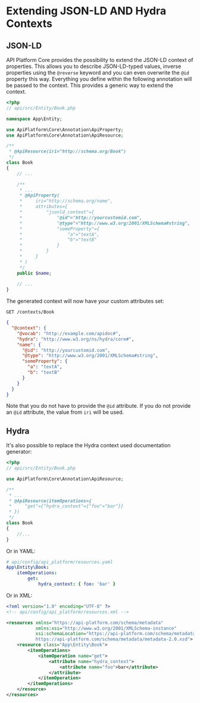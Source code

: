 # Extending JSON-LD AND Hydra Contexts

## JSON-LD

API Platform Core provides the possibility to extend the JSON-LD context of properties. This allows you to describe JSON-LD-typed 
values, inverse properties using the `@reverse` keyword and you can even overwrite the `@id` property this way. Everything you define
within the following annotation will be passed to the context. This provides a generic way to extend the context.

```php
<?php
// api/src/Entity/Book.php

namespace App\Entity;

use ApiPlatform\Core\Annotation\ApiProperty;
use ApiPlatform\Core\Annotation\ApiResource;

/**
 * @ApiResource(iri="http://schema.org/Book")
 */
class Book
{
    // ...

    /**
     * ...
     * @ApiProperty(
     *     iri="http://schema.org/name",
     *     attributes={
     *         "jsonld_context"={
     *             "@id"="http://yourcustomid.com",
     *             "@type"="http://www.w3.org/2001/XMLSchema#string",
     *             "someProperty"={
     *                 "a"="textA",
     *                 "b"="textB"
     *             }
     *         }
     *     }
     * )
     */
    public $name;
    
    // ...
}
```

The generated context will now have your custom attributes set:

`GET /contexts/Book`

```json
{
  "@context": {
    "@vocab": "http://example.com/apidoc#",
    "hydra": "http://www.w3.org/ns/hydra/core#",
    "name": {
      "@id": "http://yourcustomid.com",
      "@type": "http://www.w3.org/2001/XMLSchema#string",
      "someProperty": {
        "a": "textA",
        "b": "textB"
      }
    }
  }
}
```

Note that you do not have to provide the `@id` attribute. If you do not provide an `@id` attribute, the value from `iri` will be used.

## Hydra

It's also possible to replace the Hydra context used documentation generator:

```php
<?php
// api/src/Entity/Book.php

use ApiPlatform\Core\Annotation\ApiResource;

/**
 * ...
 * @ApiResource(itemOperations={
 *     "get"={"hydra_context"={"foo"="bar"}}
 * })
 */
class Book
{
    //...
}
```

Or in YAML:

```yaml
# api/config/api_platform/resources.yaml
App\Entity\Book:
    itemOperations:
        get:
            hydra_context: { foo: 'bar' }
```

Or in XML:

```xml
<?xml version="1.0" encoding="UTF-8" ?>
<!-- api/config/api_platform/resources.xml -->

<resources xmlns="https://api-platform.com/schema/metadata"
           xmlns:xsi="http://www.w3.org/2001/XMLSchema-instance"
           xsi:schemaLocation="https://api-platform.com/schema/metadata
           https://api-platform.com/schema/metadata/metadata-2.0.xsd">
    <resource class="App\Entity\Book">
        <itemOperations>
            <itemOperation name="get">              
                <attribute name="hydra_context">
                    <attribute name="foo">bar</attribute>
                </attribute>
            </itemOperation>
        </itemOperations>
    </resource>
</resources>
```
